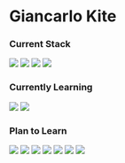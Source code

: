 <h1>Giancarlo Kite</h1> 

<h3>Current Stack</h2>

<div>
  <img src="https://img.shields.io/badge/html5-E34F26?style=for-the-badge&logo=html5&logoColor=white">
  <img src="https://img.shields.io/badge/CSS3-1572B6?style=for-the-badge&logo=css3&logoColor=white">
  <img src="https://img.shields.io/badge/JavaScript-F7DF1E?style=for-the-badge&logo=javascript&logoColor=black">
  <img src="https://img.shields.io/badge/python-275d8a?style=for-the-badge&logo=python&logoColor=yellow">
</div>

<h3>Currently Learning</h2>

<div>
  <img src="https://img.shields.io/badge/node.js-339933?style=for-the-badge&logo=Node.js&logoColor=white">
  <img src="https://img.shields.io/badge/Expressjs-ffffff?style=for-the-badge&logo=express&logoColor=black"> 
</div>

<h3>Plan to Learn</h2>

<div>
  <img src="https://img.shields.io/badge/React-61dafb?style=for-the-badge&logo=react&logoColor=black"> 
  <img src="https://img.shields.io/badge/MongoDB-13aa52?style=for-the-badge&logo=MongoDB&logoColor=white">
  <img src="https://img.shields.io/badge/typescript-3178c6?style=for-the-badge&logo=typescript&logoColor=white">
  <img src="https://img.shields.io/badge/php-336699?style=for-the-badge&logo=php&logoColor=white">
  <img src="https://img.shields.io/badge/mysql-00758f?style=for-the-badge&logo=mysql&logoColor=white">
  <img src="https://img.shields.io/badge/graphql-f4447c?style=for-the-badge&logo=graphql&logoColor=white">
  <img src="https://img.shields.io/badge/svelte-FF3E00?style=for-the-badge&logo=graphql&logoColor=white">
</div>
